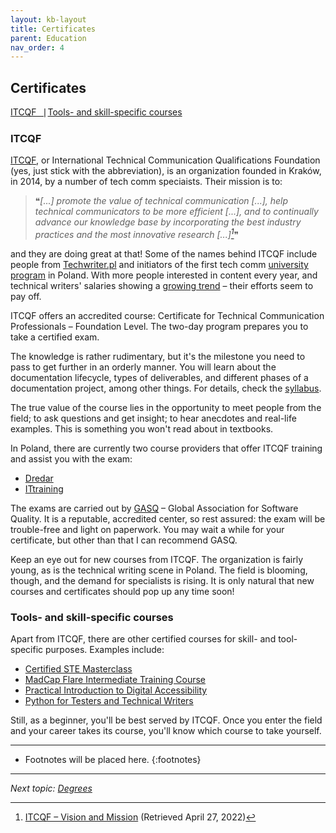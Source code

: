 ```yaml
---
layout: kb-layout
title: Certificates
parent: Education
nav_order: 4
---
```


## Certificates

[ITCQF⎹](#itcqf) [Tools- and skill-specific courses](#tools--and-skill-specific-courses)

### ITCQF

[ITCQF](https://itcqf.org/), or International Technical Communication Qualifications Foundation (yes, just stick with the abbreviation), is an organization founded in Kraków, in 2014, by a number of tech comm speciaists. Their mission is to:  

> ❝*[...] promote the value of technical communication [...], help technical communicators to be more efficient [...], and to continually advance our knowledge base by incorporating the best industry practices and the most innovative research [...][^1]*❞  

and they are doing great at that! Some of the names behind ITCQF include people from [Techwriter.pl](http://techwriter.pl/) and initiators of the first tech comm [university program](../5-degrees/index.md/#technical-communication-at-university) in Poland. With more people interested in content every year, and technical writers' salaries showing a [growing trend](http://techwriter.pl/wyniki-badania-plac-w-komunikacji-technicznej-2021/) – their efforts seem to pay off.  

ITCQF offers an accredited course: Certificate for Technical Communication Professionals – Foundation Level. The two-day program prepares you to take a certified exam.  

The knowledge is rather rudimentary, but it's the milestone you need to pass to get further in an orderly manner. You will learn about the documentation lifecycle, types of deliverables, and different phases of a documentation project, among other things. For details, check the [syllabus](https://itcqf.org/wp-content/uploads/2020/06/ITCQF_Syllabus_v2_0Jun2020.pdf).  

The true value of the course lies in the opportunity to meet people from the field; to ask questions and get insight; to hear anecdotes and real-life examples. This is something you won't read about in textbooks.  

In Poland, there are currently two course providers that offer ITCQF training and assist you with the exam:  

* [Dredar](https://dredar.com/services/training/itcqf-foundation)
* [ITtraining](http://edu.ittraining.pl/szkolenie/ITCQF_Poziom_Podstawowy)

The exams are carried out by [GASQ](https://www.gasq.org/en/certification/itcqf.html) – Global Association for Software Quality. It is a reputable, accredited center, so rest assured: the exam will be trouble-free and light on paperwork. You may wait a while for your certificate, but other than that I can recommend GASQ.  

Keep an eye out for new courses from ITCQF. The organization is fairly young, as is the technical writing scene in Poland. The field is blooming, though, and the demand for specialists is rising. It is only natural that new courses and certificates should pop up any time soon!  

### Tools- and skill-specific courses

Apart from ITCQF, there are other certified courses for skill- and tool-specific purposes. Examples include:

* [Certified STE Masterclass](https://www.shufrans-techdocs.com/event/europe-online-certified-ste-masterclass/)  
* [MadCap Flare Intermediate Training Course](https://www.madcapsoftware.com/services/paid-training/flare-intermediate-training/#content)
* [Practical Introduction to Digital Accessibility](https://dredar.com/services/trainings-and-workshops/practical-introduction-to-digital-accessibility)
* [Python for Testers and Technical Writers](https://dredar.com/services/trainings-and-workshops/python-for-testers-and-technical-writers)

Still, as a beginner, you'll be best served by ITCQF. Once you enter the field and your career takes its course, you'll know which course to take yourself.  

[^1]: [ITCQF – Vision and Mission](https://itcqf.org/vision_and_mission/) (Retrieved April 27, 2022)

---

* Footnotes will be placed here.
{:footnotes}  

---

*Next topic: [Degrees](../5-degrees/)*
